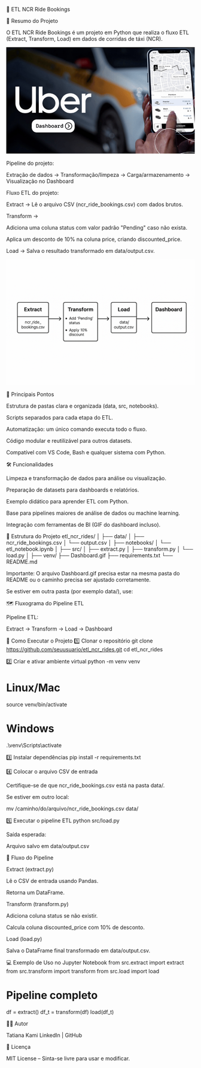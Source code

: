 🚖 ETL NCR Ride Bookings

📌 Resumo do Projeto

O ETL NCR Ride Bookings é um projeto em Python que realiza o fluxo ETL (Extract, Transform, Load) em dados de corridas de táxi (NCR).

![Dashboard Preview](/assets/Dash.gif)


Pipeline do projeto:

Extração de dados → Transformação/limpeza → Carga/armazenamento → Visualização no Dashboard

Fluxo ETL do projeto:

Extract → Lê o arquivo CSV (ncr_ride_bookings.csv) com dados brutos.

Transform →

Adiciona uma coluna status com valor padrão "Pending" caso não exista.

Aplica um desconto de 10% na coluna price, criando discounted_price.

Load → Salva o resultado transformado em data/output.csv.

![ Preview](/assets/img.png)

🎯 Principais Pontos

Estrutura de pastas clara e organizada (data, src, notebooks).

Scripts separados para cada etapa do ETL.

Automatização: um único comando executa todo o fluxo.

Código modular e reutilizável para outros datasets.

Compatível com VS Code, Bash e qualquer sistema com Python.

🛠 Funcionalidades

Limpeza e transformação de dados para análise ou visualização.

Preparação de datasets para dashboards e relatórios.

Exemplo didático para aprender ETL com Python.

Base para pipelines maiores de análise de dados ou machine learning.

Integração com ferramentas de BI (GIF do dashboard incluso).

📂 Estrutura do Projeto
etl_ncr_rides/
│
├── data/ 
│   ├── ncr_ride_bookings.csv 
│   └── output.csv 
│
├── notebooks/ 
│   └── etl_notebook.ipynb
│
├── src/ 
│   ├── extract.py 
│   ├── transform.py 
│   └── load.py 
│
├── venv/ 
├── Dashboard.gif 
├── requirements.txt 
└── README.md


Importante: O arquivo Dashboard.gif precisa estar na mesma pasta do README ou o caminho precisa ser ajustado corretamente.

Se estiver em outra pasta (por exemplo data/), use:



🗺 Fluxograma do Pipeline ETL

Pipeline ETL:

Extract → Transform → Load → Dashboard

🚀 Como Executar o Projeto
1️⃣ Clonar o repositório
git clone https://github.com/seuusuario/etl_ncr_rides.git
cd etl_ncr_rides

2️⃣ Criar e ativar ambiente virtual
python -m venv venv
# Linux/Mac
source venv/bin/activate
# Windows
.\venv\Scripts\activate

3️⃣ Instalar dependências
pip install -r requirements.txt

4️⃣ Colocar o arquivo CSV de entrada

Certifique-se de que ncr_ride_bookings.csv está na pasta data/.

Se estiver em outro local:

mv /caminho/do/arquivo/ncr_ride_bookings.csv data/

5️⃣ Executar o pipeline ETL
python src/load.py


Saída esperada:

Arquivo salvo em data/output.csv

📜 Fluxo do Pipeline

Extract (extract.py)

Lê o CSV de entrada usando Pandas.

Retorna um DataFrame.

Transform (transform.py)

Adiciona coluna status se não existir.

Calcula coluna discounted_price com 10% de desconto.

Load (load.py)

Salva o DataFrame final transformado em data/output.csv.

💻 Exemplo de Uso no Jupyter Notebook
from src.extract import extract
from src.transform import transform
from src.load import load

# Pipeline completo
df = extract()
df_t = transform(df)
load(df_t)


🧑‍💻 Autor

Tatiana Kami
LinkedIn | GitHub

📄 Licença

MIT License – Sinta-se livre para usar e modificar.
